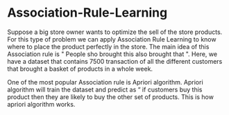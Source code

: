 # Association-Rule-Learning
Suppose a big store owner wants to optimize the sell of the store products.
For this type of problem we can apply Association Rule Learning to know where to place the product perfectly in the store.
The main idea of this Association rule is " People sho brought this also brought that ".
Here, we have a dataset that contains 7500 transaction of all the different customers that brought a basket of products in a whole week.

One of the most popular Association rule is Apriori algorithm. Apriori algorithm will train the dataset and predict as “ if customers buy this product then they are likely to buy the other set of products.
This is how apriori algorithm works.
 
